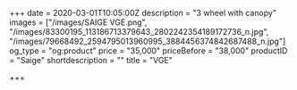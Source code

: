 +++
date = 2020-03-01T10:05:00Z
description = "3 wheel with canopy"
images = ["/images/SAIGE VGE.png", "/images/83300195_113186713379643_2802242354189172736_n.jpg", "/images/79668492_2594795013960995_3884456374842687488_n.jpg"]
og_type = "og:product"
price = "35,000"
priceBefore = "38,000"
productID = "Saige"
shortdescription = ""
title = "VGE"

+++
